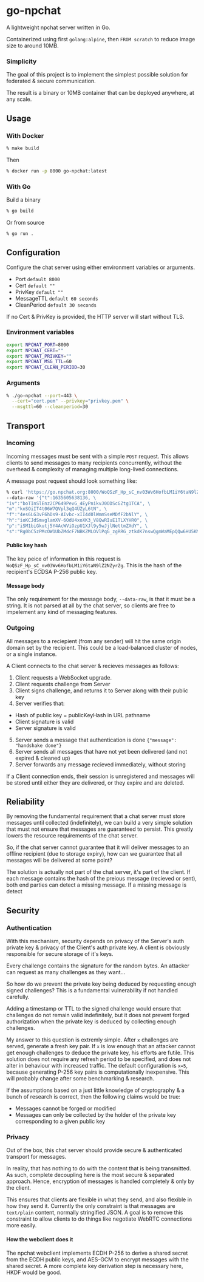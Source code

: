 # go-npchat
A lightweight npchat server written in Go.

Containerized using first `golang:alpine`, then `FROM scratch` to reduce image size to around 10MB.

### Simplicity
The goal of this project is to implement the simplest possible solution for federated & secure communication.

The result is a binary or 10MB container that can be deployed anywhere, at any scale.

## Usage
### With Docker
```zsh
% make build
```
Then
```zsh
% docker run -p 8000 go-npchat:latest
```
### With Go
Build a binary
```zsh
% go build
```
Or from source
```zsh
% go run .
```

## Configuration
Configure the chat server using either environment variables or arguments.
- Port `default 8000`
- Cert `default ""`
- PrivKey `default ""`
- MessageTTL `default 60 seconds`
- CleanPeriod `default 30 seconds`

If no Cert & PrivKey is provided, the HTTP server will start without TLS.

### Environment variables
```zsh
export NPCHAT_PORT=8000
export NPCHAT_CERT=""
export NPCHAT_PRIVKEY=""
export NPCHAT_MSG_TTL=60
export NPCHAT_CLEAN_PERIOD=30
```
### Arguments
```zsh
% ./go-npchat --port=443 \
  --cert="cert.pem" --privkey="privkey.pem" \
  --msgttl=60 --cleanperiod=30
```

## Transport
### Incoming
Incoming messages must be sent with a simple `POST` request. This allows clients to send messages to many recipients concurrently, without the overhead & complexity of managing multiple long-lived connections.

A message post request should look something like:
```zsh
% curl 'https://go.npchat.org:8000/WoQSzF_Hp_sC_nv03Wv6HofbLM1iY6taN9lZ2NZyrZg' -X POST \
--data-raw '{"t":1635605638136, \
"iv":"boTInSlEnz2CP649PevG_4EyPnikvJ0ODScGZtg1TCA", \
"m":"knSOiIT4t06W7QVpl3qQ4UZyL6tN", \
"f":"4es6LG3vF6hDs9-AIvbc-xII4d0lWmmSseMDfF2bNlY", \
"h":"ioKCJdSmvglamXV-6OdU4xoXK3_V8QwRIuE1TLXYHR0", \
"p":"iSM1biGkutj5Y4AcWViOzpU1XJl9y5wJjlNettmZXdY", \
"s":"Rg0bC5zPMcOW1UbZMdcF7NBKZMLOVlPqG_zgRRG_ztkdK7nswQgmWaMEpQQw6HU5KMQICX3GUI6mE0uwBkj8lg"}'
```
#### Public key hash
The key peice of information in this request is `WoQSzF_Hp_sC_nv03Wv6HofbLM1iY6taN9lZ2NZyrZg`.
This is the hash of the recipient's ECDSA P-256 public key.

#### Message body
The only requirement for the message body, `--data-raw`, is that it must be a string. It is not parsed at all by the chat server, so clients are free to impelement any kind of messaging features.


### Outgoing
All messages to a reciepient (from any sender) will hit the same origin domain set by the recipient. This could be a load-balanced cluster of nodes, or a single instance.

A Client connects to the chat server & recieves messages as follows:
1. Client requests a WebSocket upgrade.
2. Client requests challenge from Server
3. Client signs challenge, and returns it to Server along with their public key
4. Server verifies that:
  - Hash of public key = publicKeyHash in URL pathname
  - Client signature is valid
  - Server signature is valid
5. Server sends a message that authentication is done `{"message": "handshake done"}`
6. Server sends all messages that have not yet been delivered (and not expired & cleaned up)
7. Server forwards any message recieved immediately, without storing

If a Client connection ends, their session is unregistered and messages will be stored until either they are delivered, or they expire and are deleted.

## Reliability
By removing the fundamental requirement that a chat server must store messages until collected (indefinitely), we can build a very simple solution that must not ensure that messages are guaranteed to persist. This greatly lowers the resource requirements of the chat server. 

So, if the chat server cannot guarantee that it will deliver messages to an offline recipient (due to storage expiry), how can we guarantee that all messages will be delivered at some point?

The solution is actually not part of the chat server, it's part of the client. If each message contains the hash of the preious message (recieved or sent), both end parties can detect a missing message. If a missing message is detect 

## Security
### Authentication
With this mechanism, security depends on privacy of the Server's auth private key & privacy of the Client's auth private key. A client is obviously responsible for secure storage of it's keys.

Every challenge contains the signature for the random bytes. An attacker can request as many challenges as they want...

So how do we prevent the private key being deduced by requesting enough signed challenges? This is a fundamental vulnerability if not handled carefully.

Adding a timestamp or TTL to the signed challenge would ensure that challenges do not remain valid indefinitely, but it does not prevent forged authorization when the private key is deduced by collecting enough challenges.

My answer to this question is extremly simple. After `x` challenges are served, generate a fresh key pair. If `x` is low enough that an attacker cannot get enough challenges to deduce the private key, his efforts are futile. This solution does not require any refresh period to be specified, and does not alter in behaviour with increased traffic. The default configuration is `x=5`, because generating P-256 key pairs is computationally inexpensive. This will probably change after some benchmarking & research.

If the assumptions based on a just little knowledge of cryptography & a bunch of research is correct, then the following claims would be true: 
- Messages cannot be forged or modified
- Messages can only be collected by the holder of the private key corresponding to a given public key

### Privacy
Out of the box, this chat server should provide secure & authenticated transport for messages.

In reality, that has nothing to do with the content that is being transmitted. As such, complete decoupling here is the most secure & separated approach. Hence, encryption of messages is handled completely & only by the client.

This ensures that clients are flexible in what they send, and also flexible in how they send it. Currently the only constraint is that messages are `text/plain` content, normally stringified JSON. A goal is to remove this constraint to allow clients to do things like negotiate WebRTC connections more easily.

#### How the webclient does it
The npchat webclient implements ECDH P-256 to derive a shared secret from the ECDH public keys, and AES-GCM to encrypt messages with the shared secret. A more complete key derivation step is necessary here, HKDF would be good.

